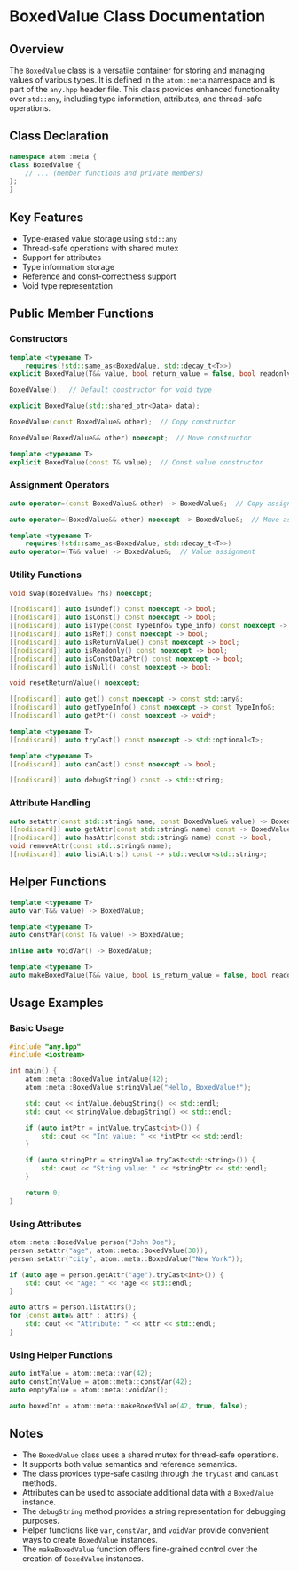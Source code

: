 # BoxedValue Class Documentation

## Overview

The `BoxedValue` class is a versatile container for storing and managing values of various types. It is defined in the `atom::meta` namespace and is part of the `any.hpp` header file. This class provides enhanced functionality over `std::any`, including type information, attributes, and thread-safe operations.

## Class Declaration

```cpp
namespace atom::meta {
class BoxedValue {
    // ... (member functions and private members)
};
}
```

## Key Features

- Type-erased value storage using `std::any`
- Thread-safe operations with shared mutex
- Support for attributes
- Type information storage
- Reference and const-correctness support
- Void type representation

## Public Member Functions

### Constructors

```cpp
template <typename T>
    requires(!std::same_as<BoxedValue, std::decay_t<T>>)
explicit BoxedValue(T&& value, bool return_value = false, bool readonly = false);

BoxedValue();  // Default constructor for void type

explicit BoxedValue(std::shared_ptr<Data> data);

BoxedValue(const BoxedValue& other);  // Copy constructor

BoxedValue(BoxedValue&& other) noexcept;  // Move constructor

template <typename T>
explicit BoxedValue(const T& value);  // Const value constructor
```

### Assignment Operators

```cpp
auto operator=(const BoxedValue& other) -> BoxedValue&;  // Copy assignment

auto operator=(BoxedValue&& other) noexcept -> BoxedValue&;  // Move assignment

template <typename T>
    requires(!std::same_as<BoxedValue, std::decay_t<T>>)
auto operator=(T&& value) -> BoxedValue&;  // Value assignment
```

### Utility Functions

```cpp
void swap(BoxedValue& rhs) noexcept;

[[nodiscard]] auto isUndef() const noexcept -> bool;
[[nodiscard]] auto isConst() const noexcept -> bool;
[[nodiscard]] auto isType(const TypeInfo& type_info) const noexcept -> bool;
[[nodiscard]] auto isRef() const noexcept -> bool;
[[nodiscard]] auto isReturnValue() const noexcept -> bool;
[[nodiscard]] auto isReadonly() const noexcept -> bool;
[[nodiscard]] auto isConstDataPtr() const noexcept -> bool;
[[nodiscard]] auto isNull() const noexcept -> bool;

void resetReturnValue() noexcept;

[[nodiscard]] auto get() const noexcept -> const std::any&;
[[nodiscard]] auto getTypeInfo() const noexcept -> const TypeInfo&;
[[nodiscard]] auto getPtr() const noexcept -> void*;

template <typename T>
[[nodiscard]] auto tryCast() const noexcept -> std::optional<T>;

template <typename T>
[[nodiscard]] auto canCast() const noexcept -> bool;

[[nodiscard]] auto debugString() const -> std::string;
```

### Attribute Handling

```cpp
auto setAttr(const std::string& name, const BoxedValue& value) -> BoxedValue&;
[[nodiscard]] auto getAttr(const std::string& name) const -> BoxedValue;
[[nodiscard]] auto hasAttr(const std::string& name) const -> bool;
void removeAttr(const std::string& name);
[[nodiscard]] auto listAttrs() const -> std::vector<std::string>;
```

## Helper Functions

```cpp
template <typename T>
auto var(T&& value) -> BoxedValue;

template <typename T>
auto constVar(const T& value) -> BoxedValue;

inline auto voidVar() -> BoxedValue;

template <typename T>
auto makeBoxedValue(T&& value, bool is_return_value = false, bool readonly = false) -> BoxedValue;
```

## Usage Examples

### Basic Usage

```cpp
#include "any.hpp"
#include <iostream>

int main() {
    atom::meta::BoxedValue intValue(42);
    atom::meta::BoxedValue stringValue("Hello, BoxedValue!");

    std::cout << intValue.debugString() << std::endl;
    std::cout << stringValue.debugString() << std::endl;

    if (auto intPtr = intValue.tryCast<int>()) {
        std::cout << "Int value: " << *intPtr << std::endl;
    }

    if (auto stringPtr = stringValue.tryCast<std::string>()) {
        std::cout << "String value: " << *stringPtr << std::endl;
    }

    return 0;
}
```

### Using Attributes

```cpp
atom::meta::BoxedValue person("John Doe");
person.setAttr("age", atom::meta::BoxedValue(30));
person.setAttr("city", atom::meta::BoxedValue("New York"));

if (auto age = person.getAttr("age").tryCast<int>()) {
    std::cout << "Age: " << *age << std::endl;
}

auto attrs = person.listAttrs();
for (const auto& attr : attrs) {
    std::cout << "Attribute: " << attr << std::endl;
}
```

### Using Helper Functions

```cpp
auto intValue = atom::meta::var(42);
auto constIntValue = atom::meta::constVar(42);
auto emptyValue = atom::meta::voidVar();

auto boxedInt = atom::meta::makeBoxedValue(42, true, false);
```

## Notes

- The `BoxedValue` class uses a shared mutex for thread-safe operations.
- It supports both value semantics and reference semantics.
- The class provides type-safe casting through the `tryCast` and `canCast` methods.
- Attributes can be used to associate additional data with a `BoxedValue` instance.
- The `debugString` method provides a string representation for debugging purposes.
- Helper functions like `var`, `constVar`, and `voidVar` provide convenient ways to create `BoxedValue` instances.
- The `makeBoxedValue` function offers fine-grained control over the creation of `BoxedValue` instances.

